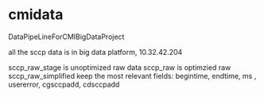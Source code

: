 # cmidata
DataPipeLineForCMIBigDataProject

all the sccp data is in big data platform, 10.32.42.204 

sccp_raw_stage is unoptimized raw data
sccp_raw is optimzied raw 
sccp_raw_simplified keep the most relevant fields: begintime, endtime, ms , usererror,
cgsccpadd, cdsccpadd 
